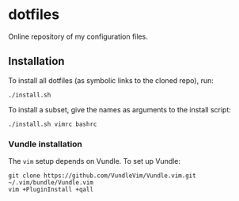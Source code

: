 dotfiles
========

Online repository of my configuration files.


Installation
------------

To install all dotfiles (as symbolic links to the cloned repo), run:

    ./install.sh

To install a subset, give the names as arguments to the install script:

    ./install.sh vimrc bashrc

### Vundle installation ###

The `vim` setup depends on Vundle. To set up Vundle:

    git clone https://github.com/VundleVim/Vundle.vim.git ~/.vim/bundle/Vundle.vim
    vim +PluginInstall +qall
